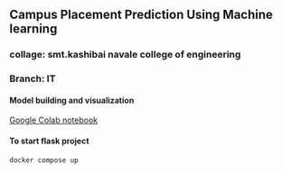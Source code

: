 ## Campus Placement Prediction Using Machine learning
### collage: smt.kashibai navale college of engineering
### Branch: IT

#### Model building and visualization
[Google Colab notebook](https://colab.research.google.com/drive/1Sz5tPUg4NAw6AtgYfwjxZQcqLwcsnKXa?usp=sharing)

#### To start flask project 
```docker compose up```
